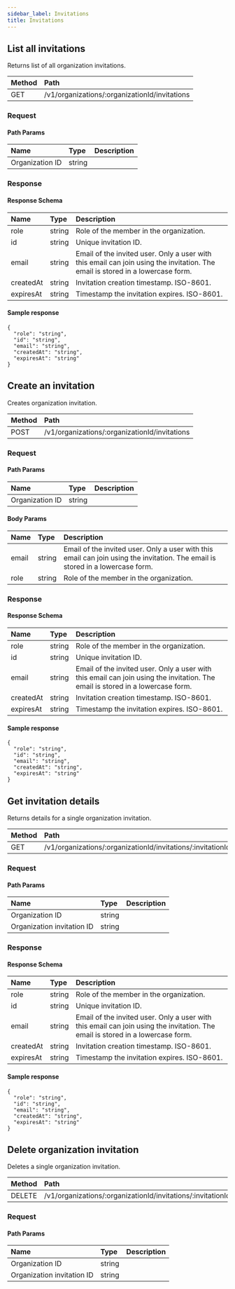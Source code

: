 ```yaml
---
sidebar_label: Invitations
title: Invitations
---
```


## List all invitations

Returns list of all organization invitations.

| Method | Path |
| :----- | :--- |
| GET | /v1/organizations/:organizationId/invitations |

### Request

#### Path Params

| Name | Type | Description |
| :--- | :--- | :---------- |
| Organization ID | string |  | 


### Response

#### Response Schema

| Name | Type | Description |
| :--- | :--- | :---------- |
| role | string | Role of the member in the organization. | 
| id | string | Unique invitation ID. | 
| email | string | Email of the invited user. Only a user with this email can join using the invitation. The email is stored in a lowercase form. | 
| createdAt | string | Invitation creation timestamp. ISO-8601. | 
| expiresAt | string | Timestamp the invitation expires. ISO-8601. | 

#### Sample response

```
{
  "role": "string",
  "id": "string",
  "email": "string",
  "createdAt": "string",
  "expiresAt": "string"
}
```

## Create an invitation

Creates organization invitation.

| Method | Path |
| :----- | :--- |
| POST | /v1/organizations/:organizationId/invitations |

### Request

#### Path Params

| Name | Type | Description |
| :--- | :--- | :---------- |
| Organization ID | string |  | 

#### Body Params

| Name | Type | Description |
| :--- | :--- | :---------- |
| email | string | Email of the invited user. Only a user with this email can join using the invitation. The email is stored in a lowercase form. | 
| role | string | Role of the member in the organization. | 

### Response

#### Response Schema

| Name | Type | Description |
| :--- | :--- | :---------- |
| role | string | Role of the member in the organization. | 
| id | string | Unique invitation ID. | 
| email | string | Email of the invited user. Only a user with this email can join using the invitation. The email is stored in a lowercase form. | 
| createdAt | string | Invitation creation timestamp. ISO-8601. | 
| expiresAt | string | Timestamp the invitation expires. ISO-8601. | 

#### Sample response

```
{
  "role": "string",
  "id": "string",
  "email": "string",
  "createdAt": "string",
  "expiresAt": "string"
}
```

## Get invitation details

Returns details for a single organization invitation.

| Method | Path |
| :----- | :--- |
| GET | /v1/organizations/:organizationId/invitations/:invitationId |

### Request

#### Path Params

| Name | Type | Description |
| :--- | :--- | :---------- |
| Organization ID | string |  | 
| Organization invitation ID | string |  | 


### Response

#### Response Schema

| Name | Type | Description |
| :--- | :--- | :---------- |
| role | string | Role of the member in the organization. | 
| id | string | Unique invitation ID. | 
| email | string | Email of the invited user. Only a user with this email can join using the invitation. The email is stored in a lowercase form. | 
| createdAt | string | Invitation creation timestamp. ISO-8601. | 
| expiresAt | string | Timestamp the invitation expires. ISO-8601. | 

#### Sample response

```
{
  "role": "string",
  "id": "string",
  "email": "string",
  "createdAt": "string",
  "expiresAt": "string"
}
```

## Delete organization invitation

Deletes a single organization invitation.

| Method | Path |
| :----- | :--- |
| DELETE | /v1/organizations/:organizationId/invitations/:invitationId |

### Request

#### Path Params

| Name | Type | Description |
| :--- | :--- | :---------- |
| Organization ID | string |  | 
| Organization invitation ID | string |  | 

